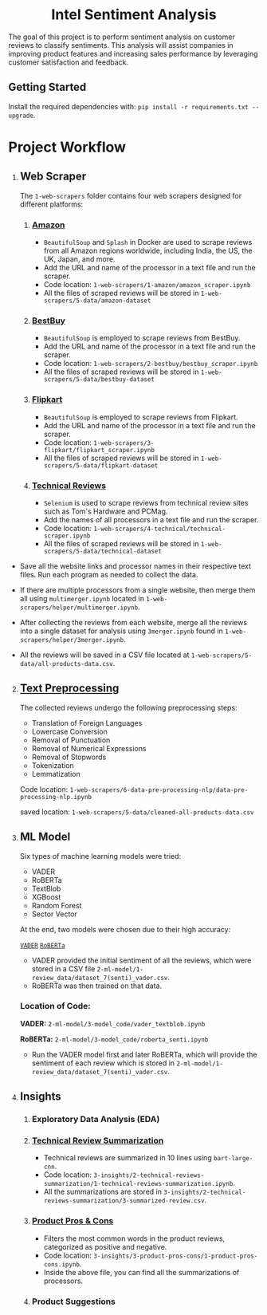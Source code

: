 <div align="center">
    <h1 align="center">Intel Sentiment Analysis</h1>
</div>

The goal of this project is to perform sentiment analysis on customer reviews to classify sentiments. This analysis will assist companies in improving product features and increasing sales performance by leveraging customer satisfaction and feedback.

## Getting Started

Install the required dependencies with: `pip install -r requirements.txt --upgrade`.

# Project Workflow

1. ## Web Scraper
    The `1-web-scrapers` folder contains four web scrapers designed for different platforms:

    1. ### [Amazon](https://github.com/viswachaitanyasai/Intel-Products-Sentiment-Analysis/blob/main/1-web-scrapers/1-amazon/amazon_scraper.ipynb)
        * `BeautifulSoup` and `Splash` in Docker are used to scrape reviews from all Amazon regions worldwide, including India, the US, the UK, Japan, and more.
        * Add the URL and name of the processor in a text file and run the scraper.
        * Code location: `1-web-scrapers/1-amazon/amazon_scraper.ipynb`
        * All the files of scraped reviews will be stored in `1-web-scrapers/5-data/amazon-dataset`

    2. ### [BestBuy](https://github.com/viswachaitanyasai/Intel-Products-Sentiment-Analysis/blob/main/1-web-scrapers/2-bestbuy/bestbuy_scraper.ipynb)
        * `BeautifulSoup` is employed to scrape reviews from BestBuy.
        * Add the URL and name of the processor in a text file and run the scraper.
        * Code location: `1-web-scrapers/2-bestbuy/bestbuy_scraper.ipynb`
        * All the files of scraped reviews will be stored in `1-web-scrapers/5-data/bestbuy-dataset`

    3. ### [Flipkart](https://github.com/viswachaitanyasai/Intel-Products-Sentiment-Analysis/blob/main/1-web-scrapers/3-flipkart/Flipkart_Scraper.ipynb)
        * `BeautifulSoup` is employed to scrape reviews from Flipkart.
        * Add the URL and name of the processor in a text file and run the scraper.
        * Code location: `1-web-scrapers/3-flipkart/flipkart_scraper.ipynb`
        * All the files of scraped reviews will be stored in `1-web-scrapers/5-data/flipkart-dataset`

    4. ### [Technical Reviews](https://github.com/viswachaitanyasai/Intel-Products-Sentiment-Analysis/blob/main/1-web-scrapers/4-technical/technical-scraper.ipynb)
        * `Selenium` is used to scrape reviews from technical review sites such as Tom's Hardware and PCMag.
        * Add the names of all processors in a text file and run the scraper.
        * Code location: `1-web-scrapers/4-technical/technical-scraper.ipynb`
        * All the files of scraped reviews will be stored in `1-web-scrapers/5-data/technical-dataset`

* Save all the website links and processor names in their respective text files. Run each program as needed to collect the data.

* If there are multiple processors from a single website, then merge them all using `multimerger.ipynb` located in `1-web-scrapers/helper/multimerger.ipynb`.

* After collecting the reviews from each website, merge all the reviews into a single dataset for analysis using `3merger.ipynb` found in `1-web-scrapers/helper/3merger.ipynb`.

* All the reviews will be saved in a CSV file located at `1-web-scrapers/5-data/all-products-data.csv`.

2. ## [Text Preprocessing](https://github.com/viswachaitanyasai/Intel-Products-Sentiment-Analysis/blob/main/1-web-scrapers/6-data-pre-processing-nlp/data-pre-processing-nlp.ipynb)

    The collected reviews undergo the following preprocessing steps:
    * Translation of Foreign Languages
    * Lowercase Conversion
    * Removal of Punctuation
    * Removal of Numerical Expressions
    * Removal of Stopwords
    * Tokenization
    * Lemmatization
    
    Code location: `1-web-scrapers/6-data-pre-processing-nlp/data-pre-processing-nlp.ipynb`

    saved location: `1-web-scrapers/5-data/cleaned-all-products-data.csv`

3. ## ML Model

    Six types of machine learning models were tried:
    * VADER
    * RoBERTa
    * TextBlob
    * XGBoost
    * Random Forest
    * Sector Vector

    At the end, two models were chosen due to their high accuracy:
    
    [`VADER`](https://github.com/viswachaitanyasai/Intel-Products-Sentiment-Analysis/blob/main/2-ml-model/3-model_code/vader_textblob.ipynb)
    [`RoBERTa`](https://github.com/viswachaitanyasai/Intel-Products-Sentiment-Analysis/blob/main/2-ml-model/3-model_code/roberta_senti.ipynb)

    * VADER provided the initial sentiment of all the reviews, which were stored in a CSV file `2-ml-model/1-review_data/dataset_7(senti)_vader.csv`.
    * RoBERTa was then trained on that data.

    ### Location of Code:
    **VADER:** `2-ml-model/3-model_code/vader_textblob.ipynb`

    **RoBERTa:** `2-ml-model/3-model_code/roberta_senti.ipynb`

    * Run the VADER model first and later RoBERTa, which will provide the sentiment of each review which is stored in `2-ml-model/1-review_data/dataset_7(senti)_vader.csv`.

4. ## Insights

    1. ### Exploratory Data Analysis (EDA)
    2. ### [Technical Review Summarization](https://github.com/viswachaitanyasai/Intel-Products-Sentiment-Analysis/blob/main/3-insights/2-techical-reviews-summarization/1-technical-reviews-summarization.ipynb)
        * Technical reviews are summarized in 10 lines using `bart-large-cnn`.
        * Code location: `3-insights/2-technical-reviews-summarization/1-technical-reviews-summarization.ipynb`.
        * All the summarizations are stored in `3-insights/2-technical-reviews-summarization/3-summarized-review.csv`.
    3. ### [Product Pros & Cons](https://github.com/viswachaitanyasai/Intel-Products-Sentiment-Analysis/blob/main/3-insights/3-product-pros-cons/1-product-pros-cons.ipynb)
        * Filters the most common words in the product reviews, categorized as positive and negative.
        * Code location: `3-insights/3-product-pros-cons/1-product-pros-cons.ipynb`.
        * Inside the above file, you can find all the summarizations of processors.
    4. ### Product Suggestions